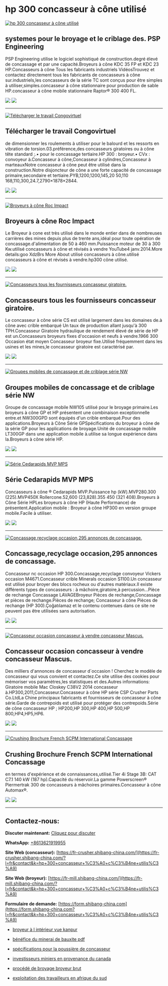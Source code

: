# hp 300 concasseur à cône utilisé

<a href="https://swt.shibang-china.com/?l=fr&img&k=hp+300+concasseur+%C3%A0+c%C3%B4ne+utilis%C3%A9" target="_blank">![hp 300 concasseur à cône utilisé](http://static.shibang-china.com/all-800x300/129.jpg)</a>

## systemes pour le broyage et le criblage des. PSP Engineering
PSP Engineering utilise le logiciel sophistiqué de construction.degré élevé de concassage et par une capacité.Broyeurs à cône KDC 35 FP et KDC 23 HP.Concasseurs à cône Tous les fabricants industriels VidéosTrouvez et contactez directement tous les fabricants de concasseurs à cône sur.industriels,les concasseurs de la série TC sont conçus pour être simples à utiliser,simples.concasseur à cône stationnaire pour production de sable HP.concasseur à cône mobile stationnaire Raptor® 300 400 FL.


<a href="https://whatsapp.shibangsoft.com/WhatsApp.php" target="_blank" title="WhatsApp">![](http://static.shibang-china.com/icon/whatsapp.png)</a> <a href="https://swt.shibang-china.com/?l=fr&icon&k=hp+300+concasseur+%C3%A0+c%C3%B4ne+utilis%C3%A9" target="_blank">![](http://static.shibang-china.com/icon/chat-fr.png)</a>

---

<a href="https://swt.shibang-china.com/?l=fr&img&k=hp+300+concasseur+%C3%A0+c%C3%B4ne+utilis%C3%A9" target="_blank">![Télécharger le travail Congovirtuel](http://static.shibang-china.com/all-800x300/508.jpg)</a>

## Télécharger le travail Congovirtuel
de dimensionner les roulements à utiliser pour le balourd et les ressorts en vibration de torsion.03.préférence,des concasseurs giratoires ou à cône tête standard ;.• pour le concassage tertiaire.HP 300 : broyeur.• CVx : convoyeur à.Concasseur à cône,Concasseur à cylindres,Concasseur à marteauxNotre concasseur à cône peut être utilisé dans la construction.Notre disjoncteur de cône a une forte capacité de concassage primaire,secondaire et tertiaire.PYB,1200,1200,145,20 50,110 168,110,300,24.7,2790×1878×2844.


<a href="https://whatsapp.shibangsoft.com/WhatsApp.php" target="_blank" title="WhatsApp">![](http://static.shibang-china.com/icon/whatsapp.png)</a> <a href="https://swt.shibang-china.com/?l=fr&icon&k=hp+300+concasseur+%C3%A0+c%C3%B4ne+utilis%C3%A9" target="_blank">![](http://static.shibang-china.com/icon/chat-fr.png)</a>

---

<a href="https://swt.shibang-china.com/?l=fr&img&k=hp+300+concasseur+%C3%A0+c%C3%B4ne+utilis%C3%A9" target="_blank">![Broyeurs à cône Roc Impact](http://static.shibang-china.com/all-800x300/745.jpg)</a>

## Broyeurs à cône Roc Impact
Le Broyeur à cone est très utilisé dans le monde entier dans de nombreuses carrières des mines depuis plus de trente ans,idéal pour toute opération de concassage.d&#39;alimentation de 50 à 460 mm.Puissance moteur de 30 à 300 Kw.utilisé concasseurs à cône et révisés à vendre YouTube4 janv.2014.More details:goo XdzBrs More About utilisé concasseurs à cône.utilisé concasseurs à cône et révisés à vendre.hp300 cône utilisé.


<a href="https://whatsapp.shibangsoft.com/WhatsApp.php" target="_blank" title="WhatsApp">![](http://static.shibang-china.com/icon/whatsapp.png)</a> <a href="https://swt.shibang-china.com/?l=fr&icon&k=hp+300+concasseur+%C3%A0+c%C3%B4ne+utilis%C3%A9" target="_blank">![](http://static.shibang-china.com/icon/chat-fr.png)</a>

---

<a href="https://swt.shibang-china.com/?l=fr&img&k=hp+300+concasseur+%C3%A0+c%C3%B4ne+utilis%C3%A9" target="_blank">![Concasseurs tous les fournisseurs concasseur giratoire.](http://static.shibang-china.com/all-800x300/1453.jpg)</a>

## Concasseurs tous les fournisseurs concasseur giratoire.
Le concasseur à cône série CS est utilisé largement dans les domaines de.à cône avec crible embarqué Un taux de production allant jusqu&#39;à 300 TPH.Concasseur Giratoire hydraulique de rendement élevé de série de HP est un.Concasseurs broyeurs fixes d&#39;occasion et neufs à vendre.1966 300 Occasion état moyen Concasseur broyeur fixe.Utilisé fréquemment dans les usines et les mines,le concasseur giratoire est caractérisé par.


<a href="https://whatsapp.shibangsoft.com/WhatsApp.php" target="_blank" title="WhatsApp">![](http://static.shibang-china.com/icon/whatsapp.png)</a> <a href="https://swt.shibang-china.com/?l=fr&icon&k=hp+300+concasseur+%C3%A0+c%C3%B4ne+utilis%C3%A9" target="_blank">![](http://static.shibang-china.com/icon/chat-fr.png)</a>

---

<a href="https://swt.shibang-china.com/?l=fr&img&k=hp+300+concasseur+%C3%A0+c%C3%B4ne+utilis%C3%A9" target="_blank">![Groupes mobiles de concassage et de criblage série NW](http://static.shibang-china.com/all-800x300/92.jpg)</a>

## Groupes mobiles de concassage et de criblage série NW
Groupe de concassage mobile NW105 utilisé pour le broyage primaire.Les broyeurs à cône GP et HP présentent une combinaison exceptionnelle entre.et NW300GPD sont équipés d&#39;un crible embarqué.Pour des applications.Broyeurs à Cône Série GPSpécifications du broyeur à cône de la série GP pour les applications de broyage.Unité de concassage mobile LT300GP dans une application mobile à.utilise sa longue expérience dans la.Broyeurs à cône série HP.


<a href="https://whatsapp.shibangsoft.com/WhatsApp.php" target="_blank" title="WhatsApp">![](http://static.shibang-china.com/icon/whatsapp.png)</a> <a href="https://swt.shibang-china.com/?l=fr&icon&k=hp+300+concasseur+%C3%A0+c%C3%B4ne+utilis%C3%A9" target="_blank">![](http://static.shibang-china.com/icon/chat-fr.png)</a>

---

<a href="https://swt.shibang-china.com/?l=fr&img&k=hp+300+concasseur+%C3%A0+c%C3%B4ne+utilis%C3%A9" target="_blank">![Série Cedarapids MVP MPS](http://static.shibang-china.com/all-800x300/641.jpg)</a>

## Série Cedarapids MVP MPS
Concasseurs à cône ® Cedarapids MVP.Puissance hp (kW).MVP280.300 (225).MVP450X Rollercone.52,600 (23,828).355 450 (321 408).Broyeurs à Cône Série HPLes broyeurs à cône HP (Haute Performance) de présentent.Application mobile : Broyeur à cône HP300 en version groupe mobile.Facile à utiliser.


<a href="https://whatsapp.shibangsoft.com/WhatsApp.php" target="_blank" title="WhatsApp">![](http://static.shibang-china.com/icon/whatsapp.png)</a> <a href="https://swt.shibang-china.com/?l=fr&icon&k=hp+300+concasseur+%C3%A0+c%C3%B4ne+utilis%C3%A9" target="_blank">![](http://static.shibang-china.com/icon/chat-fr.png)</a>

---

<a href="https://swt.shibang-china.com/?l=fr&img&k=hp+300+concasseur+%C3%A0+c%C3%B4ne+utilis%C3%A9" target="_blank">![Concassage,recyclage occasion,295 annonces de concassage.](http://static.shibang-china.com/all-800x300/715.jpg)</a>

## Concassage,recyclage occasion,295 annonces de concassage.
Concasseur nc occasion HP 300.Concassage,recyclage convoyeur Vickers occasion M4671.Concasseur crible Minerals occasion S1100.Un concasseur est utilisé pour broyer des blocs rocheux ou d&#39;autres matériaux.Il existe différents types de concasseurs : à mâchoire,giratoire,à percussion…Pièce de rechange Concassage LAVAGEBroyeur Pièces de rechange,Concassage et pièces de rechange.Pièces de rechange; Concasseur à cône Pièces de rechange (HP 300).Çoğatılamaz et le contenu contenues dans ce site ne peuvent pas être utilisées sans autorisation.


<a href="https://whatsapp.shibangsoft.com/WhatsApp.php" target="_blank" title="WhatsApp">![](http://static.shibang-china.com/icon/whatsapp.png)</a> <a href="https://swt.shibang-china.com/?l=fr&icon&k=hp+300+concasseur+%C3%A0+c%C3%B4ne+utilis%C3%A9" target="_blank">![](http://static.shibang-china.com/icon/chat-fr.png)</a>

---

<a href="https://swt.shibang-china.com/?l=fr&img&k=hp+300+concasseur+%C3%A0+c%C3%B4ne+utilis%C3%A9" target="_blank">![Concasseur occasion concasseur à vendre concasseur Mascus.](http://static.shibang-china.com/all-800x300/677.jpg)</a>

## Concasseur occasion concasseur à vendre concasseur Mascus.
Des milliers d&#39;annonces de concasseur d´occasion ! Cherchez le modèle de concasseur qui vous convient et contactez.Ce site utilise des cookies pour mémoriser vos paramètres,les statistiques et des.Autres informations: Giratoire mobile Mac Closkey C38V2 2014 concasseur à.HP300,2011,Concasseur.Concasseur à cône HP série CSP Crusher Parts Co.LtdLa Chine principaux fabricants et fournisseurs de concasseur à cône série.Garde de contrepoids est utilisé pour protéger des contrepoids.Série de cône concasseur HP ; HP200,HP 300,HP 400,HP 500,HP 800,HP4,HP5,HP6.


<a href="https://whatsapp.shibangsoft.com/WhatsApp.php" target="_blank" title="WhatsApp">![](http://static.shibang-china.com/icon/whatsapp.png)</a> <a href="https://swt.shibang-china.com/?l=fr&icon&k=hp+300+concasseur+%C3%A0+c%C3%B4ne+utilis%C3%A9" target="_blank">![](http://static.shibang-china.com/icon/chat-fr.png)</a>

---

<a href="https://swt.shibang-china.com/?l=fr&img&k=hp+300+concasseur+%C3%A0+c%C3%B4ne+utilis%C3%A9" target="_blank">![Crushing Brochure French SCPM International Concassage](http://static.shibang-china.com/all-800x300/844.jpg)</a>

## Crushing Brochure French SCPM International Concassage
en termes d&#39;expérience et de connaissances,utilisé.Tier 4i Stage 3B: CAT C7.1 140 kW (187 hp).Capacité du réservoir.La gamme Powerscreen® Piermertrak 300 de concasseurs à mâchoires primaires.Concasseur à cône Automax®.

<a href="https://whatsapp.shibangsoft.com/WhatsApp.php" target="_blank" title="WhatsApp">![](http://static.shibang-china.com/icon/whatsapp.png)</a> <a href="https://swt.shibang-china.com/?l=fr&icon&k=hp+300+concasseur+%C3%A0+c%C3%B4ne+utilis%C3%A9" target="_blank">![](http://static.shibang-china.com/icon/chat-fr.png)</a>

---
## Contactez-nous:

**Discuter maintenant:** [Cliquez pour discuter](https://swt.shibang-china.com?l=fr&contact&k=hp+300+concasseur+%C3%A0+c%C3%B4ne+utilis%C3%A9)

**WhatsApp:**  [+8613621919955](https://whatsapp.shibangsoft.com/WhatsApp.php)

**Site Web (concasseur):** [https://fr-crusher.shibang-china.com/](https://fr-crusher.shibang-china.com/?l=fr&contact&k=hp+300+concasseur+%C3%A0+c%C3%B4ne+utilis%C3%A9)

**Site Web (broyeur):** [https://fr-mill.shibang-china.com/](https://fr-mill.shibang-china.com/?l=fr&contact&k=hp+300+concasseur+%C3%A0+c%C3%B4ne+utilis%C3%A9)

**Formulaire de demande:** [https://form.shibang-china.com](https://form.shibang-china.com?l=fr&contact&k=hp+300+concasseur+%C3%A0+c%C3%B4ne+utilis%C3%A9)

* [broyeur à l intérieur vue kanpur](../52/broyeur%20%C3%A0%20l%20int%C3%A9rieur%20vue%20kanpur.md)

* [bénéfice du minerai de bauxite pdf](../44/b%C3%A9n%C3%A9fice%20du%20minerai%20de%20bauxite%20pdf.md)

* [spécifications pour la poussière de concasseur](../52/sp%C3%A9cifications%20pour%20la%20poussi%C3%A8re%20de%20concasseur.md)

* [investisseurs miniers en provenance du canada](../42/investisseurs%20miniers%20en%20provenance%20du%20canada.md)

* [procédé de broyage broyeur brut](../47/proc%C3%A9d%C3%A9%20de%20broyage%20broyeur%20brut.md)

* [exploitation des travailleurs en afrique du sud](../47/exploitation%20des%20travailleurs%20en%20afrique%20du%20sud.md)